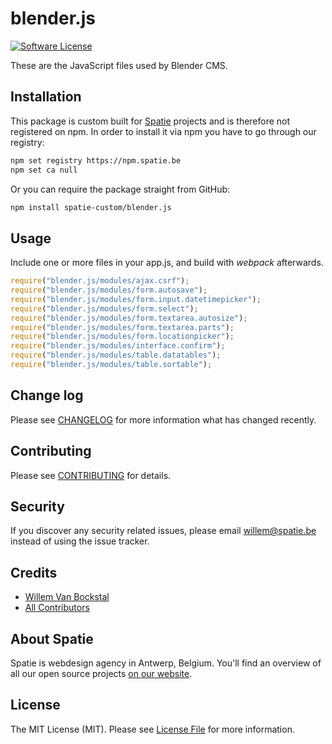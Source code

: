 # blender.js

[![Software License](https://img.shields.io/badge/license-MIT-brightgreen.svg?style=flat-square)](LICENSE.md)

These are the JavaScript files used by Blender CMS.

## Installation

This package is custom built for [Spatie](https://spatie.be) projects and is therefore not registered on npm.
In order to install it via npm you have to go through our registry:

```bash
npm set registry https://npm.spatie.be
npm set ca null
```

Or you can require the package straight from GitHub:

```bash
npm install spatie-custom/blender.js
```

## Usage

Include one or more files in your app.js, and build with *webpack* afterwards.

``` js
require("blender.js/modules/ajax.csrf");
require("blender.js/modules/form.autosave");
require("blender.js/modules/form.input.datetimepicker");
require("blender.js/modules/form.select");
require("blender.js/modules/form.textarea.autosize");
require("blender.js/modules/form.textarea.parts");
require("blender.js/modules/form.locationpicker");
require("blender.js/modules/interface.confirm");
require("blender.js/modules/table.datatables");
require("blender.js/modules/table.sortable");
```

## Change log

Please see [CHANGELOG](CHANGELOG.md) for more information what has changed recently.

## Contributing

Please see [CONTRIBUTING](CONTRIBUTING.md) for details.

## Security

If you discover any security related issues, please email willem@spatie.be instead of using the issue tracker.

## Credits

- [Willem Van Bockstal](https://github.com/willemvb)
- [All Contributors](../../contributors)

## About Spatie
Spatie is webdesign agency in Antwerp, Belgium. You'll find an overview of all our open source projects [on our website](https://spatie.be/opensource).

## License

The MIT License (MIT). Please see [License File](LICENSE.md) for more information.
